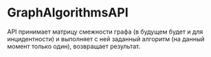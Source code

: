 # GraphAlgorithmsAPI
API принимает матрицу смежности графа (в будущем будет и для инцидентности) и выполняет с ней заданный алгоритм (на данный момент только один), возвращает результат.

